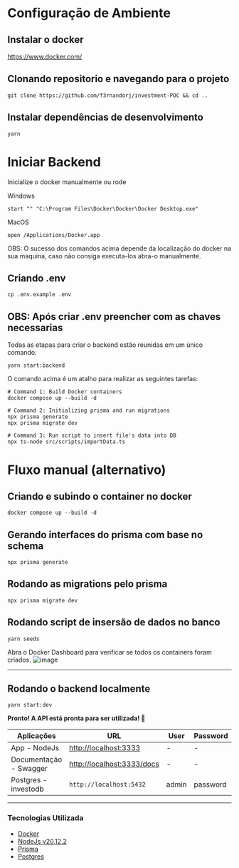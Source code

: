 # Configuração de Ambiente

## Instalar o docker

https://www.docker.com/

## Clonando repositorio e navegando para o projeto
```shell script
git clone https://github.com/f3rnandorj/investment-POC && cd ..
```

## Instalar dependências de desenvolvimento
```shell script
yarn
```

# Iniciar Backend

Inicialize o docker manualmente ou rode

Windows
```shell script
start "" "C:\Program Files\Docker\Docker\Docker Desktop.exe"
```
MacOS
```shell script
open /Applications/Docker.app
```

OBS: O sucesso dos comandos acima depende da localização do docker na sua maquina, caso não consiga executa-los abra-o manualmente.

## Criando .env
```shell script
cp .env.example .env
```
## OBS: Após criar .env preencher com as chaves necessarias

Todas as etapas para criar o backend estão reunidas em um único comando:

```shell script
yarn start:backend
```

O comando acima é um atalho para realizar as seguintes tarefas:

```shell script
# Command 1: Build Docker containers
docker compose up --build -d

# Command 2: Initializing prisma and run migrations
npx prisma generate
npx prisma migrate dev

# Command 3: Run script to insert file's data into DB
npx ts-node src/scripts/importData.ts
```

# Fluxo manual (alternativo)

## Criando e subindo o container no docker
```shell script
docker compose up --build -d
```

## Gerando interfaces do prisma com base no schema
```shell script
npx prisma generate
```

## Rodando as migrations pelo prisma
```shell script
npx prisma migrate dev
```

## Rodando script de insersão de dados no banco
```shell script
yarn seeds
```

Abra o Docker Dashboard para verificar se todos os containers foram criados.
![image](https://github.com/user-attachments/assets/9af2966a-32a5-410b-984d-a05b99dea90a)

---

## Rodando o backend localmente
```shell script
yarn start:dev
```

**Pronto! A API está pronta para ser utilizada! 🥳**

Aplicações | URL | User | Password
--- | --- | --- | ---
App - NodeJs | <http://localhost:3333> | - | -
Documentação - Swagger | <http://localhost:3333/docs> | - | -
Postgres - investodb | `http://localhost:5432` | admin | password

---

### Tecnologias Utilizada

- [Docker][l-docker]
- [NodeJs v20.12.2][l-nodejs]
- [Prisma][l-prisma]
- [Postgres][l-postgres]

[l-docker]: https://www.docker.com
[l-nodejs]: https://nodejs.org
[l-prisma]: https://www.prisma.io
[l-postgres]: https://hub.docker.com/_/postgres
